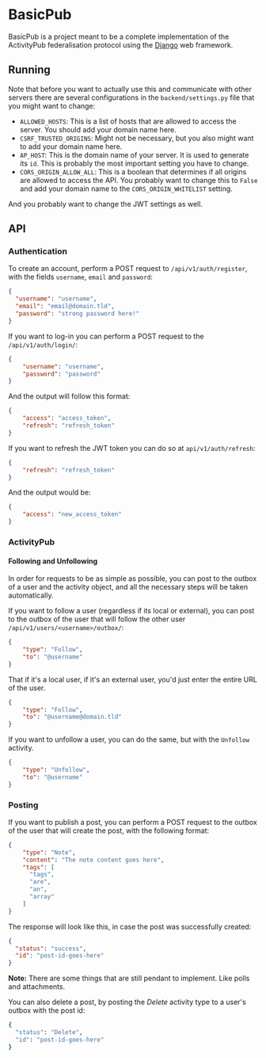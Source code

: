 # BasicPub

BasicPub is a project meant to be a complete implementation of the ActivityPub
federalisation protocol using the [Django](https://www.djangoproject.com/) web
framework.

## Running

Note that before you want to actually use this and communicate with other
servers there are several configurations in the `backend/settings.py` file that
you might want to change:

- `ALLOWED_HOSTS`: This is a list of hosts that are allowed to access the
  server. You should add your domain name here.
- `CSRF_TRUSTED_ORIGINS`: Might not be necessary, but you also might want to
  add your domain name here.
- `AP_HOST`: This is the domain name of your server. It is used to generate
  its `id`. This is probably the most important setting you have to change.
- `CORS_ORIGIN_ALLOW_ALL`: This is a boolean that determines if all origins
  are allowed to access the API. You probably want to change this to `False`
  and add your domain name to the `CORS_ORIGIN_WHITELIST` setting.

And you probably want to change the JWT settings as well.

## API

### Authentication

To create an account, perform a POST request to `/api/v1/auth/register`, with
the fields `username`, `email` and `password`:

```json
{
  "username": "username",
  "email": "email@domain.tld",
  "password": "strong password here!"
}
```

If you want to log-in you can perform a POST request to the
`/api/v1/auth/login/`:

```json
{
    "username": "username",
    "password": "password"
}
```

And the output will follow this format:

```json
{
    "access": "access_token",
    "refresh": "refresh_token"
}
```

If you want to refresh the JWT token you can do so at `api/v1/auth/refresh`:

```json
{
    "refresh": "refresh_token"
}
```

And the output would be:


```json
{
    "access": "new_access_token"
}
```

### ActivityPub

#### Following and Unfollowing

In order for requests to be as simple as possible, you can post to the outbox
of a user and the activity object, and all the necessary steps will be taken
automatically.

If you want to follow a user (regardless if its local or external), you can
post to the outbox of the user that will follow the other user
`/api/v1/users/<username>/outbox/`:

```json
{
    "type": "Follow",
    "to": "@username"
}
```

That if it's a local user, if it's an external user, you'd just enter the
entire URL of the user.

```json
{
    "type": "Follow",
    "to": "@username@domain.tld"
}
```

If you want to unfollow a user, you can do the same, but with the `Unfollow`
activity.

```json
{
    "type": "Unfollow",
    "to": "@username"
}
```

### Posting

If you want to publish a post, you can perform a POST request to the outbox of
the user that will create the post, with the following format:

```json
{
    "type": "Note",
    "content": "The note content goes here",
    "tags": [
      "tags",
      "are",
      "an",
      "array"
    ]
}
```

The response will look like this, in case the post was successfully created:

```json
{
  "status": "success",
  "id": "post-id-goes-here"
}
```

**Note:** There are some things that are still pendant to implement. Like polls
and attachments.

You can also delete a post, by posting the *Delete* activity type to a user's
outbox with the post id:

```bash
{
  "status": "Delete",
  "id": "post-id-goes-here"
}
```